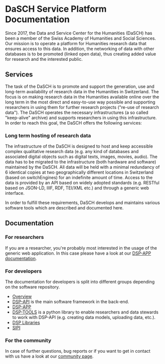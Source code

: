 # DaSCH Service Platform Documentation

Since 2017, the Data and Service Center for the Humanities (DaSCH) has been a member of the Swiss Academy of Humanities 
and Social Sciences. Our mission is to operate a platform for Humanities research data that ensures access to this data. 
In addition, the networking of data with other databases is to be promoted (linked open data), thus creating added value 
for research and the interested public.

## Services

The task of the DaSCH is to promote and support the generation, use and long-term availability of research data in the 
Humanities in Switzerland. The focus is on making research data in the Humanities available online over the long term in 
the most direct and easy-to-use way possible and supporting researchers in using them for further research projects 
("re-use of research data"). The DaSCH operates the necessary infrastructures (a so called "keep-alive" archive) and 
supports researchers in using this infrastructure. In order to reach this goal, the DaSCH offers the following services:

### Long term hosting of research data

The infrastructure of the DaSCH is designed to host and keep accessible complex qualitative research data (e.g. any kind 
of databases and associated digital objects such as digital texts, images, movies, audio). The data has to be migrated 
to the infrastructure (both hardware and software) maintained by the DaSCH. All data will be held with a minimal 
redundancy of 6 identical copies at two geographically different locations in Switzerland (based on switchEngines) for 
an indefinite amount of time. Access to the data is provided by an API based on widely adopted standards (e.g. RESTful 
based on JSON-LD, IIIF, RDF, TEI/XML etc.) and through a generic web interface.

In order to fulfill these requirements, DaSCH develops and maintains various software tools which are described and 
documented here.

## Documentation

### For researchers

If you are a researcher, you're probably most interested in the usage of the generic web application. In this case 
please have a look at our [DSP-APP documentation](DSP-APP/user-guide/).

### For developers

The documentation for developers is split into different groups depending on the software repository.

- [Overview](developers/getting-started.md)
- [DSP-API](DSP-API/05-internals/development/overview) is the main software framework in the back-end.
- [DSP-APP](DSP-APP/contribution/)
- [DSP-TOOLS](DSP-TOOLS/developers/) is a python library to enable researchers and data stewards to work with DSP-API (e.g. creating data models, uploading data, etc.).
- [DSP Libraries](developers/libraries/index.md)
- [SIPI](developers/sipi/index.md)

### For the community

In case of further questions, bug reports or if you want to get in contact with us have a look at our 
[community page](community/about-us.md).

